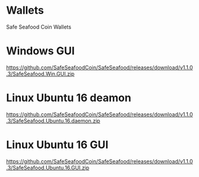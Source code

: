 # Wallets
Safe Seafood Coin Wallets

# Windows GUI
https://github.com/SafeSeafoodCoin/SafeSeafood/releases/download/v1.1.0.3/SafeSeafood.Win.GUI.zip
# Linux Ubuntu 16 deamon
https://github.com/SafeSeafoodCoin/SafeSeafood/releases/download/v1.1.0.3/SafeSeafood.Ubuntu.16.daemon.zip
# Linux Ubuntu 16 GUI
https://github.com/SafeSeafoodCoin/SafeSeafood/releases/download/v1.1.0.3/SafeSeafood.Ubuntu.16.GUI.zip
